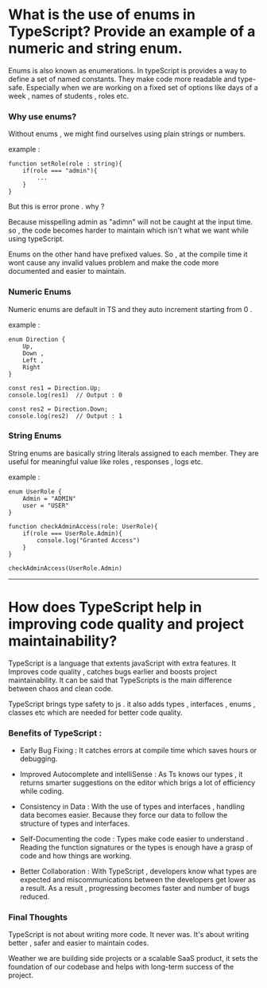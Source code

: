 # What is the use of enums in TypeScript? Provide an example of a numeric and string enum.

Enums is also known as enumerations. In typeScript is provides a way to define a set of named constants. They make code more readable and type-safe. Especially when we are working on a fixed set of options like days of a week , names of students , roles etc. 

### Why use enums?

Without enums , we might find ourselves using plain strings or numbers.

example : 
```
function setRole(role : string){
    if(role === "admin"){
        ...
    }
}
```

But this is error prone . why ? 

Because misspelling admin as "adimn" will not be caught at the input time. so , the code becomes harder to maintain which isn't what we want while using typeScript. 

Enums on the other hand have prefixed values. So , at the compile time it wont cause any invalid values problem and make the code more documented and easier to maintain. 

### Numeric Enums

Numeric enums are default in TS and they auto increment starting from 0 . 

example : 
```
enum Direction {
    Up,
    Down , 
    Left , 
    Right 
}

const res1 = Direction.Up;
console.log(res1)  // Output : 0

const res2 = Direction.Down;
console.log(res2)  // Output : 1
```

### String Enums

String enums are basically string literals assigned to each member. They are useful for meaningful value like roles , responses , logs etc. 

example : 
```
enum UserRole {
    Admin = "ADMIN"
    user = "USER"
}

function checkAdminAccess(role: UserRole){
    if(role === UserRole.Admin){
        console.log("Granted Access")
    }
}

checkAdminAccess(UserRole.Admin)
```
---------------------------------------------------

# How does TypeScript help in improving code quality and project maintainability?

TypeScript is a language that extents javaScript with extra features. It Improves code quality , catches bugs earlier and boosts project maintainability. It can be said that TypeScripts is the main difference between chaos and clean code. 

TypeScript brings type safety to js . it also adds types , interfaces , enums , classes etc which are needed for better code quality. 

### Benefits of TypeScript : 

- Early Bug Fixing : It catches errors at compile time which saves hours or debugging.

- Improved Autocomplete and intelliSense : As Ts knows our types , it returns smarter suggestions on the editor which brigs a lot of efficiency while coding. 

- Consistency in Data : With the use of types and  interfaces , handling data becomes easier. Because they force our data to follow the structure of types and interfaces. 

- Self-Documenting the code : Types make code easier to understand . Reading the function signatures or the types is enough have a grasp of code and how things are working.

- Better Collaboration : With TypeScript , developers know what types are expected and miscommunications between the developers get lower as a result. As a result , progressing becomes faster and number of bugs reduced. 


### Final Thoughts

TypeScript is not about writing more code. It never was. It's about writing better , safer and easier to maintain codes. 

Weather we are building side projects or a scalable SaaS product, it sets the foundation of our codebase and helps with long-term success of the project. 